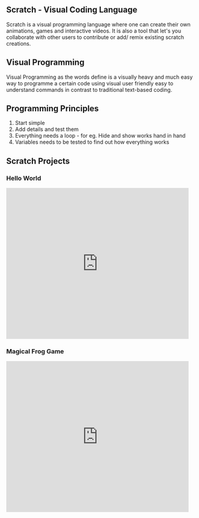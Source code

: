 ## Scratch - Visual Coding Language
Scratch is a visual programming language where one can create their own animations, games and interactive videos.
It is also a tool that let's you collaborate with other users to contribute or add/ remix existing scratch creations.

## Visual Programming
Visual Programming as the words define is a visually heavy and much easy way to programme a certain code using visual user friendly easy to understand commands in contrast to traditional text-based coding.

## Programming Principles
1. Start simple
2. Add details and test them
3. Everything needs a loop - for eg. Hide and show works hand in hand
4. Variables needs to be tested to find out how everything works

## Scratch Projects

### Hello World
<iframe src="https://scratch.mit.edu/projects/717591726/embed" allowtransparency="true" width="485" height="402" frameborder="0" scrolling="no" allowfullscreen></iframe>

### Magical Frog Game
<iframe src="https://scratch.mit.edu/projects/718085715/embed" allowtransparency="true" width="485" height="402" frameborder="0" scrolling="no" allowfullscreen></iframe>

